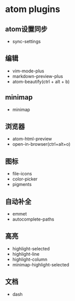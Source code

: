 # atom plugins


## atom设置同步
* sync-settings

## 编辑
* vim-mode-plus
* markdown-preview-plus
* atom-beautify(ctrl + alt + b)

## minimap
* minimap

## 浏览器
* atom-html-preview
* open-in-browser(ctrl+alt+o)


## 图标
* file-icons
* color-picker
* pigments


## 自动补全
* emmet
* autocomplete-paths


## 高亮
* highlight-selected
* highlight-line
* highlight-column
* minimap-highlight-selected

## 文档
* dash
